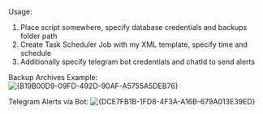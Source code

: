 Usage:
1. Place script somewhere, specify database credentials and backups folder path
2. Create Task Scheduler Job with my XML template, specify time and schedule
3. Additionally specify telegram bot credentials and chatId to send alerts

Backup Archives Example: ![{B19B00D9-09FD-492D-90AF-A5755A5DEB76}](https://github.com/user-attachments/assets/b5276a39-3447-42e7-b366-d30cc2cf9b64)

Telegram Alerts via Bot: ![{DCE7FB1B-1FD8-4F3A-A16B-679A013E39ED}](https://github.com/user-attachments/assets/6288b04a-4265-41fb-a4e4-c1bd5cdba051)
